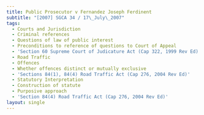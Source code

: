 ```yaml
---
title: Public Prosecutor v Fernandez Joseph Ferdinent
subtitle: "[2007] SGCA 34 / 17\_July\_2007"
tags:
  - Courts and Jurisdiction
  - Criminal references
  - Questions of law of public interest
  - Preconditions to reference of questions to Court of Appeal
  - 'Section 60 Supreme Court of Judicature Act (Cap 322, 1999 Rev Ed)'
  - Road Traffic
  - Offences
  - Whether offences distinct or mutually exclusive
  - 'Sections 84(1), 84(4) Road Traffic Act (Cap 276, 2004 Rev Ed)'
  - Statutory Interpretation
  - Construction of statute
  - Purposive approach
  - 'Section 84(4) Road Traffic Act (Cap 276, 2004 Rev Ed)'
layout: single
---
```


